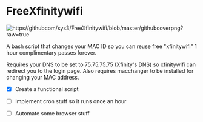 # FreeXfinitywifi

![https//githubcom/sys3/FreeXfinitywifi/blob/master/githubcoverpng?raw=true](https://github.com/sys-3/FreeXfinitywifi/blob/master/githubcover.png?raw=true)

A bash script that changes your MAC ID so you can reuse free &quot;xfinitywifi&quot; 1 hour complimentary passes forever.

Requires your DNS to be set to 75.75.75.75 (Xfinity&#39;s DNS) so xfinitywifi can redirect you to the login page.
 Also requires macchanger to be installed for changing your MAC address.

- [x] Create a functional script
  
- [ ] Implement cron stuff so it runs once an hour
  
- [ ] Automate some browser stuff
